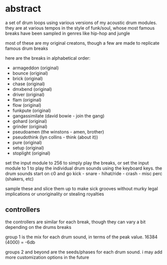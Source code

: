 # abstract

a set of drum loops using various versions of my acoustic drum modules. they are at various tempos in the style of funk/soul, whose most famous breaks have been sampled in genres like hip-hop and jungle

most of these are my original creatons, though a few are made to replicate famous drum breaks

here are the breaks in alphabetical order:

- armageddon (original)
- bounce (original)
- brick (original)
- chase (original)
- dmxbend (original)
- driver (original)
- flam (original)
- flow (original)
- funkpute (original)
- gangassimilate (david bowie - join the gang)
- gohard (original)
- grinder (original)
- pseudoamen (the winstons - amen, brother)
- pseudothink (lyn collins - think (about it))
- pure (original)
- setup (original)
- stoplight (original)

set the input module to 256 to simply play the breaks, or set the input module to 1 to play the individual drum sounds using the keyboard keys. the drum sounds start on c0 and go kick - snare - hihat/ride - crash - misc perc (shakers, etc)

sample these and slice them up to make sick grooves without murky legal implications or unoriginality or stealing royalties

## controllers

the controllers are similar for each break, though they can vary a bit depending on the drums breaks

group 1 is the mix for each drum sound, in terms of the peak value. 16384 (4000) = -6db

groups 2 and beyond are the seeds/phases for each drum sound. i may add more customization options in the future